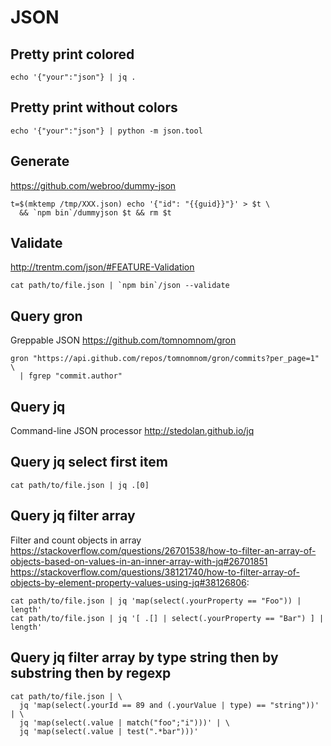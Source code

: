 # JSON

## Pretty print colored

    echo '{"your":"json"} | jq .

## Pretty print without colors

    echo '{"your":"json"} | python -m json.tool

## Generate

<https://github.com/webroo/dummy-json>

    t=$(mktemp /tmp/XXX.json) echo '{"id": "{{guid}}"}' > $t \
      && `npm bin`/dummyjson $t && rm $t

## Validate

<http://trentm.com/json/#FEATURE-Validation>

    cat path/to/file.json | `npm bin`/json --validate

## Query gron

Greppable JSON <https://github.com/tomnomnom/gron>

    gron "https://api.github.com/repos/tomnomnom/gron/commits?per_page=1" \
      | fgrep "commit.author"

## Query jq

Command-line JSON processor <http://stedolan.github.io/jq>

## Query jq select first item

    cat path/to/file.json | jq .[0]

## Query jq filter array

Filter and count objects in array
<https://stackoverflow.com/questions/26701538/how-to-filter-an-array-of-objects-based-on-values-in-an-inner-array-with-jq#26701851>
<https://stackoverflow.com/questions/38121740/how-to-filter-array-of-objects-by-element-property-values-using-jq#38126806>:

    cat path/to/file.json | jq 'map(select(.yourProperty == "Foo")) | length'
    cat path/to/file.json | jq '[ .[] | select(.yourProperty == "Bar") ] | length'

## Query jq filter array by type string then by substring then by regexp

    cat path/to/file.json | \
      jq 'map(select(.yourId == 89 and (.yourValue | type) == "string"))' | \
      jq 'map(select(.value | match("foo";"i")))' | \
      jq 'map(select(.value | test(".*bar")))'
